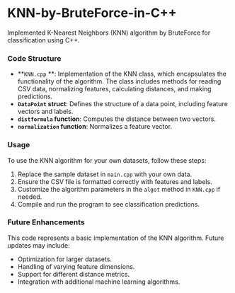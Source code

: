 # KNN-by-BruteForce-in-C++
Implemented K-Nearest Neighbors (KNN) algorithm by BruteForce for classification using C++.


### Code Structure

- **`KNN.cpp` **: Implementation of the KNN class, which encapsulates the functionality of the algorithm. The class includes methods for reading CSV data, normalizing features, calculating distances, and making predictions.
- **`DataPoint` struct**: Defines the structure of a data point, including feature vectors and labels.
- **`distformula` function**: Computes the distance between two vectors.
- **`normalization` function**: Normalizes a feature vector.

### Usage

To use the KNN algorithm for your own datasets, follow these steps:

1. Replace the sample dataset in `main.cpp` with your own data.
2. Ensure the CSV file is formatted correctly with features and labels.
3. Customize the algorithm parameters in the `algot` method in `KNN.cpp` if needed.
4. Compile and run the program to see classification predictions.

### Future Enhancements

This code represents a basic implementation of the KNN algorithm. Future updates may include:

- Optimization for larger datasets.
- Handling of varying feature dimensions.
- Support for different distance metrics.
- Integration with additional machine learning algorithms.
